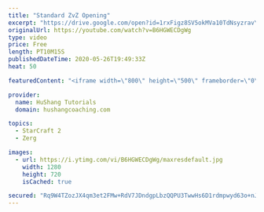 ```yaml
---
title: "Standard ZvZ Opening"
excerpt: "https://drive.google.com/open?id=1rxFigz8SV5okMVa10TdNsyzravYgkTjE  Interested in lessons? Email Devon directly at hushangtutorials@outlook.com ------------------------------------------------------------------------------------------------------- Want to support HuShang Tutorials directly? Patreon is"
originalUrl: https://youtube.com/watch?v=B6HGWECDgWg
type: video
price: Free
length: PT10M15S
publishedDateTime: 2020-05-26T19:49:33Z
heat: 50

featuredContent: "<iframe width=\"800\" height=\"500\" frameborder=\"0\" src=\"https://www.youtube.com/embed/B6HGWECDgWg\" allow=\"accelerometer; autoplay; encrypted-media; gyroscope; picture-in-picture\" allowfullscreen></iframe>"

provider:
  name: HuShang Tutorials
  domain: hushangcoaching.com

topics:
  - StarCraft 2
  - Zerg

images:
  - url: https://i.ytimg.com/vi/B6HGWECDgWg/maxresdefault.jpg
    width: 1280
    height: 720
    isCached: true

secured: "Rq9W4TZozJX4qm3et2FMw+RdV7JDndgpLbzQQPU3TwwHs6D1rdmpwyd63o+nJibrIRLE5PzWr1PrNRfOjMSBXB0LjNqFT5mvBUmH6WhhHZvU20PwliNpGxVXqX5j9CTuKVGvcLPNRXZ9/2UgJGSnaKvFDi64/I2YGEkVoYaMoXnGgy+uaKrJmoiEOHnQrXjS0AVmU2d5nEmF5UoAanftU0PU8tRSKXmPiO/JlOU2hEPIvbyTJc+8AaOQMqlJLSLC7B55xHr42oGx1WpFOTRdPR4hDs33jqs6VPR3I/XMcdhoOBZR/3m5bJZYwk3LP2j8SQvQ0fh/afuzUk2bCyLNjEI/0FG5Z57iXnf3UXLFKEp7riq6QnppuGnGZCwuClkisQc5GcE008P1YNb6Dk2iAh1ingBGPm4vT+LzkeaQ4po=;9co0UJ+9cJRs8J4jv98y8w=="
---
```


